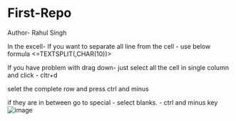 # First-Repo
Author- Rahul Singh
<br>

In the excell- If you want to separate all line from the cell - use below formula <=TEXTSPLIT(<COLUMN>,CHAR(10))>
<br>

If you have problem with drag down- just select all the cell in single column and click - cltr+d
<br>

selet the complete row and press ctrl and minus
<br>

if they are in between go to special - select blanks. - ctrl and minus key![image](https://github.com/user-attachments/assets/73a8e404-d785-4a3e-9d05-0894a21840e0)

